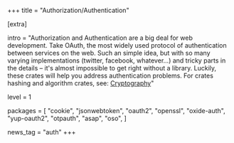 +++
title = "Authorization/Authentication"

[extra]

intro = "Authorization and Authentication are a big deal for web development. Take OAuth, the most widely used protocol of authentication between services on the web. Such an simple idea, but with so many varying implementations (twitter, facebook, whatever...) and tricky parts in the details – it's almost impossible to get right without a library. Luckily, these crates will help you address authentication problems. For crates hashing and algorithm crates, see: [Cryptography](https://www.arewewebyet.org/topics/crypto/)"

level = 1

packages = [
  "cookie",
  "jsonwebtoken",
  "oauth2",
  "openssl",
  "oxide-auth",
  "yup-oauth2",
  "otpauth",
  "asap",
  "oso",
]

news_tag = "auth"
+++
